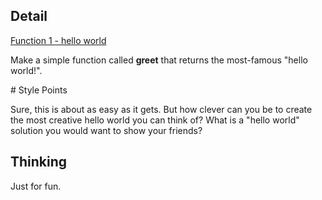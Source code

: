 ## Detail

[Function 1 - hello world](https://www.codewars.com/kata/function-1-hello-world)

Make a simple function called **greet** that returns the most-famous "hello world!".

\# Style Points

Sure, this is about as easy as it gets. But how clever can you be to create the most creative hello world you can think of? What is a "hello world" solution you would want to show your friends?

## Thinking

Just for fun.